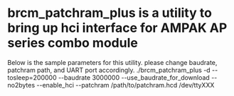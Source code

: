 # brcm_patchram_plus is a utility to bring up hci interface for AMPAK AP series combo module
Below is the sample parameters for this utility. please change baudrate, patchram path, and UART port accordingly.
./brcm_patchram_plus -d --tosleep=200000 --baudrate 3000000 --use_baudrate_for_download --no2bytes --enable_hci --patchram /path/to/patchram.hcd /dev/ttyXXX
